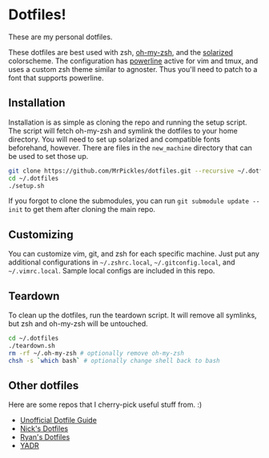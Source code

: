 # Dotfiles!

These are my personal dotfiles.

These dotfiles are best used with zsh,
[oh-my-zsh](https://github.com/robbyrussell/oh-my-zsh), and the
[solarized](http://ethanschoonover.com/solarized) colorscheme. The configuration
has [powerline](https://github.com/powerline/powerline) active for vim and tmux,
and uses a custom zsh theme similar to agnoster. Thus you'll need to patch to a
font that supports powerline.

## Installation
Installation is as simple as cloning the repo and running the setup script. The
script will fetch oh-my-zsh and symlink the dotfiles to your home directory. You
will need to set up solarized and compatible fonts beforehand, however. There
are files in the `new_machine` directory that can be used to set those up.

```bash
git clone https://github.com/MrPickles/dotfiles.git --recursive ~/.dotfiles
cd ~/.dotfiles
./setup.sh
```

If you forgot to clone the submodules, you can run `git submodule update --init`
to get them after cloning the main repo.

## Customizing
You can customize vim, git, and zsh for each specific machine. Just put any
additional configurations in `~/.zshrc.local`, `~/.gitconfig.local`, and
`~/.vimrc.local`. Sample local configs are included in this repo.

## Teardown
To clean up the dotfiles, run the teardown script. It will remove all symlinks,
but zsh and oh-my-zsh will be untouched.

```bash
cd ~/.dotfiles
./teardown.sh
rm -rf ~/.oh-my-zsh # optionally remove oh-my-zsh
chsh -s `which bash` # optionally change shell back to bash
```

## Other dotfiles
Here are some repos that I cherry-pick useful stuff from. :)
* [Unofficial Dotfile Guide](http://dotfiles.github.io/)
* [Nick's Dotfiles](https://github.com/nicksp/dotfiles)
* [Ryan's Dotfiles](https://github.com/ryanb/dotfiles)
* [YADR](https://github.com/skwp/dotfiles)


